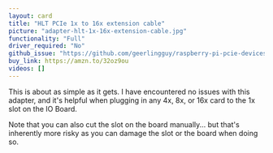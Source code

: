 ```yaml
---
layout: card
title: "HLT PCIe 1x to 16x extension cable"
picture: "adapter-hlt-1x-16x-extension-cable.jpg"
functionality: "Full"
driver_required: "No"
github_issue: "https://github.com/geerlingguy/raspberry-pi-pcie-devices/issues/14"
buy_link: https://amzn.to/32oz9ou
videos: []
---
```

This is about as simple as it gets. I have encountered no issues with this adapter, and it's helpful when plugging in any 4x, 8x, or 16x card to the 1x slot on the IO Board.

Note that you can also cut the slot on the board manually... but that's inherently more risky as you can damage the slot or the board when doing so.
